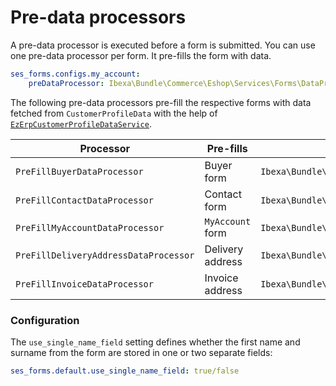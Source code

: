 # Pre-data processors

A pre-data processor is executed before a form is submitted. You can use one pre-data processor per form.
It pre-fills the form with data.

``` yaml
ses_forms.configs.my_account:
    preDataProcessor: Ibexa\Bundle\Commerce\Eshop\Services\Forms\DataProcessor\PreFillMyAccountDataProcessor
```

The following pre-data processors pre-fill the respective forms with data fetched from `CustomerProfileData`
with the help of [`EzErpCustomerProfileDataService`](../../customers/customer_api/customer_profile_data.md).

|Processor|Pre-fills|Service ID|
|---|---|---|
|`PreFillBuyerDataProcessor`|Buyer form|`Ibexa\Bundle\Commerce\Eshop\Services\Forms\DataProcessor\PreFillBuyerDataProcessor`|
|`PreFillContactDataProcessor`|Contact form|`Ibexa\Bundle\Commerce\Eshop\Services\Forms\DataProcessor\PreFillContactDataProcessor`|
|`PreFillMyAccountDataProcessor`|`MyAccount` form|`Ibexa\Bundle\Commerce\Eshop\Services\Forms\DataProcessor\PreFillMyAccountDataProcessor`|
|`PreFillDeliveryAddressDataProcessor`|Delivery address|`Ibexa\Bundle\Commerce\Eshop\Services\Forms\DataProcessor\PreFillDeliveryAddressDataProcessor`|
|`PreFillInvoiceDataProcessor`|Invoice address|`Ibexa\Bundle\Commerce\Eshop\Services\Forms\DataProcessor\PreFillInvoiceDataProcessor`|

### Configuration

The `use_single_name_field` setting defines whether the first name and surname from the form are stored in one or two separate fields:

``` yaml
ses_forms.default.use_single_name_field: true/false
```
